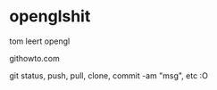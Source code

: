 # openglshit
tom leert opengl

githowto.com

git status, push, pull, clone, commit -am "msg", etc :O
